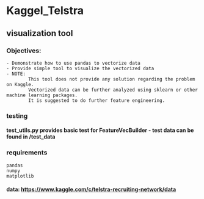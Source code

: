 # Kaggel_Telstra
## visualization tool
### Objectives:
    - Demonstrate how to use pandas to vectorize data
    - Provide simple tool to visualize the vectorized data
    - NOTE: 
            This tool does not provide any solution regarding the problem on Kaggle. 
            Vectorized data can be further analyzed using sklearn or other machine learning packages. 
            It is suggested to do further feature engineering. 
### testing
#### test_utils.py provides basic test for FeatureVecBuilder - test data can be found in /test_data

### requirements 
    pandas
    numpy
    matplotlib
#### data: https://www.kaggle.com/c/telstra-recruiting-network/data

